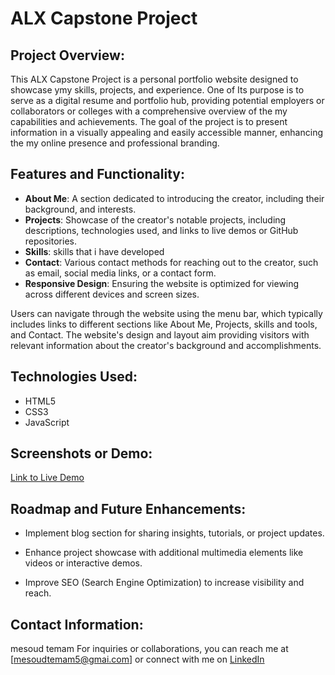 # ALX Capstone Project

## Project Overview:
This ALX Capstone Project is a personal portfolio website designed to showcase ymy skills, projects, and experience. One of Its purpose is to serve as a digital resume and portfolio hub, providing potential employers or collaborators or colleges with a comprehensive overview of the my capabilities and achievements. The goal of the project is to present information in a visually appealing and easily accessible manner, enhancing the my online presence and professional branding.

## Features and Functionality:
- **About Me**: A section dedicated to introducing the creator, including their background,  and interests.
- **Projects**: Showcase of the creator's notable projects, including descriptions, technologies used, and links to live demos or GitHub repositories.
- **Skills**:
skills that i have developed 
- **Contact**: Various contact methods for reaching out to the creator, such as email, social media links, or a contact form.
- **Responsive Design**: Ensuring the website is optimized for viewing across different devices and screen sizes.

Users can navigate through the website using the menu bar, which typically includes links to different sections like About Me, Projects, skills and tools, and Contact. The website's design and layout aim  providing visitors with relevant information about the creator's background and accomplishments.

## Technologies Used:
- HTML5
- CSS3
- JavaScript


## Screenshots or Demo:
[Link to Live Demo](#) <!--will be updated once done -->


## Roadmap and Future Enhancements:
- Implement blog section for sharing insights, tutorials, or project updates.
- Enhance project showcase with additional multimedia elements like videos or interactive demos.

- Improve SEO (Search Engine Optimization) to increase visibility and reach.


## Contact Information:
mesoud temam
For inquiries or collaborations, you can reach me at [mesoudtemam5@gmai.com] or connect with me on [LinkedIn](https://www.linkedin.com/in/mesoud-temam-474248299/) 



